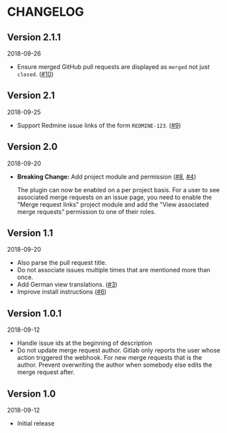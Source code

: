 # CHANGELOG

## Version 2.1.1

2018-09-26

- Ensure merged GitHub pull requests are displayed as `merged` not
  just `closed`.
  ([#10](https://github.com/tf/redmine_merge_request_links/pull/10))

## Version 2.1

2018-09-25

- Support Redmine issue links of the form `REDMINE-123`.
  ([#9](https://github.com/tf/redmine_merge_request_links/pull/9))

## Version 2.0

2018-09-20

- **Breaking Change:** Add project module and permission
  ([#8](https://github.com/tf/redmine_merge_request_links/pull/8),
   [#4](https://github.com/tf/redmine_merge_request_links/pull/4))

  The plugin can now be enabled on a per project basis. For a user to
  see associated merge requests on an issue page, you need to enable
  the "Merge request links" project module and add the "View
  associated merge requests" permission to one of their roles.

## Version 1.1

2018-09-20

- Also parse the pull request title.
- Do not associate issues multiple times that are mentioned more than
  once.
- Add German view translations.
  ([#3](https://github.com/tf/redmine_merge_request_links/pull/3))
- Improve install instructions
  ([#6](https://github.com/tf/redmine_merge_request_links/pull/6))

## Version 1.0.1

2018-09-12

- Handle issue ids at the beginning of description
- Do not update merge request author. Gitlab only reports the user
  whose action triggered the webhook. For new merge requests that is
  the author. Prevent overwriting the author when somebody else edits
  the merge request after.

## Version 1.0

2018-09-12

- Initial release
